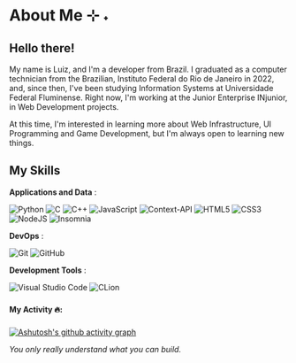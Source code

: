 # About Me ⊹ ˖
<h2>Hello there!</h2>
 <p>My name is Luiz, and I'm a developer from Brazil. I graduated as a computer technician from the Brazilian, Instituto Federal do Rio de Janeiro in 2022, and, since then, I've been studying Information Systems at Universidade Federal Fluminense. Right now, I'm working at the Junior Enterprise INjunior, in Web Development projects.</p>
 
 <p>At this time, I'm interested in learning more about Web Infrastructure, UI Programming and Game Development, but I'm always open to learning new things.</p>


## My Skills
**Applications and Data** :

![Python](https://img.shields.io/badge/python-3670A0?style=for-the-badge&logo=python&logoColor=FFD700&color=A020F0)
![C](https://img.shields.io/badge/-C-333333?style=for-the-badge&logo=c&logoColor=00599C&color=4f42b5)
![C++](https://img.shields.io/badge/c++-%2300599C.svg?style=for-the-badge&logo=c%2B%2B&logoColor=white)
![JavaScript](https://img.shields.io/badge/javascript-%23323330.svg?style=for-the-badge&logo=javascript&logoColor=%23F7DF1E)
![Context-API](https://img.shields.io/badge/Context--Api-000000?style=for-the-badge&logo=react)
![HTML5](https://img.shields.io/badge/html5-%23E34F26.svg?style=for-the-badge&logo=html5&logoColor=white)
![CSS3](https://img.shields.io/badge/css3-%231572B6.svg?style=for-the-badge&logo=css3&logoColor=white)
![NodeJS](https://img.shields.io/badge/node.js-6DA55F?style=for-the-badge&logo=node.js&logoColor=white)
![Insomnia](https://img.shields.io/badge/Insomnia-black?style=for-the-badge&logo=insomnia&logoColor=5849BE)

**DevOps** :

![Git](https://img.shields.io/badge/-Git-333333?style=flat&logo=git)
![GitHub](https://img.shields.io/badge/-GitHub-333333?style=flat&logo=github)

**Development Tools** :

![Visual Studio Code](https://img.shields.io/badge/-Visual%20Studio%20Code-333333?style=flat&logo=visual-studio-code&logoColor=007ACC)
![CLion](https://img.shields.io/badge/CLion-black?style=for-the-badge&logo=clion&logoColor=white)
<br/>

###
**My Activity 🔥:** 

###

[![Ashutosh's github activity graph](https://github-readme-activity-graph.vercel.app/graph?username=Luiznunvoa&bg_color=000000&color=9e4c98&line=9e4c98&point=403d3d&area=true&hide_border=true)](https://github.com/ashutosh00710/github-readme-activity-graph)

*You only really understand what you can build.*

###
